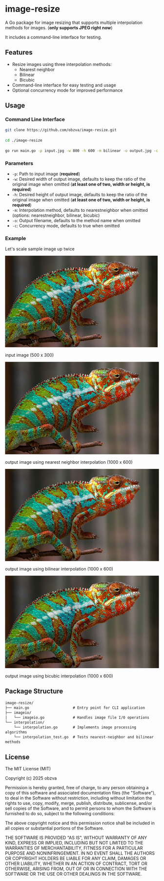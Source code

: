 # image-resize

A Go package for image resizing that supports multiple interpolation methods for images. (**only supports JPEG right now**)

It includes a command-line interface for testing.

## Features

- Resize images using three interpolation methods:
  - Nearest neighbor
  - Bilinear
  - Bicubic
- Command-line interface for easy testing and usage
- Optional concurrency mode for improved performance

## Usage

### Command Line Interface

```bash
git clone https://github.com/obzva/image-resize.git

cd ./image-resize

go run main.go -p input.jpg -w 800 -h 600 -m bilinear -o output.jpg -c true
```

### Parameters

- `-p`: Path to input image (**required**)
- `-w`: Desired width of output image, defaults to keep the ratio of the original image when omitted (**at least one of two, width or height, is required**)
- `-h`: Desired height of output image, defaults to keep the ratio of the original image when omitted (**at least one of two, width or height, is required**)
- `-m`: Interpolation method, defaults to nearestneighbor when omitted (options: nearestneighbor, bilinear, bicubic)
- `-o`: Output filename, defaults to the method name when omitted
- `-c`: Concurrency mode, defaults to true when omitted

### Example

Let's scale sample image up twice

![input image](/assets/images/test-image.jpg)

input image (500 x 300)

![nearest neighbor output image](/assets/images/nearestneighbor.jpg)

output image using nearest neighbor interpolation (1000 x 600)

![bilinear output image](/assets/images/bilinear.jpg)

output image using bilinear interpolation (1000 x 600)

![bicubic output image](/assets/images/bicubic.jpg)

output image using bicubic interpolation (1000 x 600)

## Package Structure

```
image-resize/
├── main.go                    # Entry point for CLI application
├── imageio/
│   └── imageio.go             # Handles image file I/O operations
└── interpolation/
    └── interpolation.go       # Implements image processing algorithms
    └── interpolation_test.go  # Tests nearest-neighbor and bilinear methods 
```

## License

The MIT License (MIT)

Copyright (c) 2025 obzva

Permission is hereby granted, free of charge, to any person obtaining a copy of this software and associated documentation files (the "Software"), to deal in the Software without restriction, including without limitation the rights to use, copy, modify, merge, publish, distribute, sublicense, and/or sell copies of the Software, and to permit persons to whom the Software is furnished to do so, subject to the following conditions:

The above copyright notice and this permission notice shall be included in all copies or substantial portions of the Software.

THE SOFTWARE IS PROVIDED "AS IS", WITHOUT WARRANTY OF ANY KIND, EXPRESS OR IMPLIED, INCLUDING BUT NOT LIMITED TO THE WARRANTIES OF MERCHANTABILITY, FITNESS FOR A PARTICULAR PURPOSE AND NONINFRINGEMENT. IN NO EVENT SHALL THE AUTHORS OR COPYRIGHT HOLDERS BE LIABLE FOR ANY CLAIM, DAMAGES OR OTHER LIABILITY, WHETHER IN AN ACTION OF CONTRACT, TORT OR OTHERWISE, ARISING FROM, OUT OF OR IN CONNECTION WITH THE SOFTWARE OR THE USE OR OTHER DEALINGS IN THE SOFTWARE.